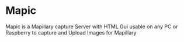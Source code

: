 # Mapic

Mapic is a Mapillary capture Server with HTML Gui usable on any PC or Raspberry to capture and Upload Images for Mapillary